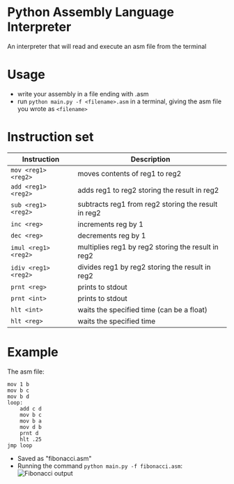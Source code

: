# Python Assembly Language Interpreter
An interpreter that will read and execute an asm file from the terminal

# Usage
- write your assembly in a file ending with .asm
- run `python main.py -f <filename>.asm` in a terminal, giving the asm file you wrote as `<filename>`

# Instruction set
| Instruction         | Description |
| ------------------- | ----------- |
| `mov <reg1> <reg2>` | moves contents of reg1 to reg2 |
| `add <reg1> <reg2>` | adds reg1 to reg2 storing the result in reg2 |
| `sub <reg1> <reg2>` | subtracts reg1 from reg2 storing the result in reg2 |
| `inc <reg>`         | increments reg by 1 |
| `dec <reg>`         | decrements reg by 1 |
| `imul <reg1> <reg2>`| multiplies reg1 by reg2 storing the result in reg2 |
| `idiv <reg1> <reg2>`| divides reg1 by reg2 storing the result in reg2 |
| `prnt <reg>`        | prints to stdout |
| `prnt <int>`        | prints to stdout |
| `hlt <int>`         | waits the specified time (can be a float) |
| `hlt <reg>`         | waits the specified time |

# Example
The asm file:
```
mov 1 b
mov b c
mov b d
loop:
    add c d
    mov b c
    mov b a
    mov d b
    prnt d
    hlt .25
jmp loop
```
- Saved as "fibonacci.asm"
- Running the command `python main.py -f fibonacci.asm`:  
![Fibonacci output](https:|github.com/michael-gif/assembly-interpreter/blob/main/output.png)

